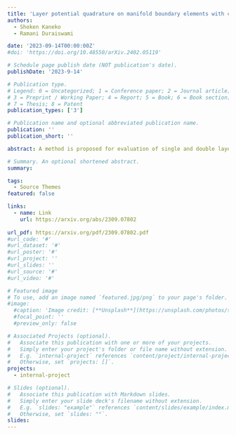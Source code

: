 ```yaml
---
title: 'Layer potential quadrature on manifold boundary elements with constant densities for Laplace and Helmholtz kernels in R3'
authors:
  - Shoken Kaneko
  - Ramani Duraiswami

date: '2023-09-14T00:00:00Z'
#doi: 'https://doi.org/10.48550/arXiv.2402.05119'

# Schedule page publish date (NOT publication's date).
publishDate: '2023-9-14'

# Publication type.
# Legend: 0 = Uncategorized; 1 = Conference paper; 2 = Journal article;
# 3 = Preprint / Working Paper; 4 = Report; 5 = Book; 6 = Book section;
# 7 = Thesis; 8 = Patent
publication_types: ['3']

# Publication name and optional abbreviated publication name.
publication: ''
publication_short: ''

abstract: A method is proposed for evaluation of single and double layer potentials of the Laplace and Helmholtz equations on piecewise smooth manifold boundary elements with constant densities. The method is based on a novel two-term decomposition of the layer potentials, derived by means of differential geometry. The first term is an integral of a differential 2-form which can be reduced to contour integrals using Stokes' theorem, while the second term is related to the element curvature. This decomposition reduces the degree of singularity and the curvature term can be further regularized by a polar coordinate transform. The method can handle singular and nearly singular integrals. Numerical results validating the accuracy of the method are presented for all combinations of single and double layer potentials, for the Laplace and Helmholtz kernels, and for singular and nearly singular integrals.

# Summary. An optional shortened abstract.
summary:

tags:
  - Source Themes
featured: false

links:
  - name: Link
    url: https://arxiv.org/abs/2309.07802
    
url_pdf: https://arxiv.org/pdf/2309.07802.pdf
#url_code: '#'
#url_dataset: '#'
#url_poster: '#'
#url_project: ''
#url_slides: ''
#url_source: '#'
#url_video: '#'

# Featured image
# To use, add an image named `featured.jpg/png` to your page's folder.
#image:
  #caption: 'Image credit: [**Unsplash**](https://unsplash.com/photos/s9CC2SKySJM)'
  #focal_point: ''
  #preview_only: false 

# Associated Projects (optional).
#   Associate this publication with one or more of your projects.
#   Simply enter your project's folder or file name without extension.
#   E.g. `internal-project` references `content/project/internal-project/index.md`.
#   Otherwise, set `projects: []`.
projects:
  - internal-project

# Slides (optional).
#   Associate this publication with Markdown slides.
#   Simply enter your slide deck's filename without extension.
#   E.g. `slides: "example"` references `content/slides/example/index.md`.
#   Otherwise, set `slides: ""`.
slides:
---
```


